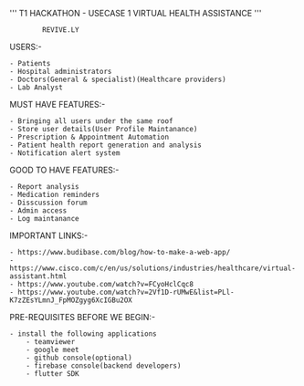 ''' T1 HACKATHON - USECASE 1 VIRTUAL HEALTH ASSISTANCE '''
			
			REVIVE.LY


USERS:-

	- Patients
	- Hospital administrators
	- Doctors(General & specialist)(Healthcare providers)
	- Lab Analyst

MUST HAVE FEATURES:-

	- Bringing all users under the same roof
	- Store user details(User Profile Maintanance)
	- Prescription & Appointment Automation
	- Patient health report generation and analysis
	- Notification alert system

GOOD TO HAVE FEATURES:-

	- Report analysis
	- Medication reminders
	- Disscussion forum
	- Admin access
	- Log maintanance

IMPORTANT LINKS:-

	- https://www.budibase.com/blog/how-to-make-a-web-app/
	- https://www.cisco.com/c/en/us/solutions/industries/healthcare/virtual-assistant.html
	- https://www.youtube.com/watch?v=FCyoHclCqc8
	- https://www.youtube.com/watch?v=2Vf1D-rUMwE&list=PLl-K7zZEsYLmnJ_FpMOZgyg6XcIGBu2OX

PRE-REQUISITES BEFORE WE BEGIN:-

	- install the following applications
		- teamviewer
		- google meet
		- github console(optional)
		- firebase console(backend developers)
		- flutter SDK

